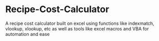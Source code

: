 # Recipe-Cost-Calculator
A recipe cost calculator built on excel using functions like indexmatch, vlookup, xlookup, etc as well as tools like excel macros and VBA for automation and ease
